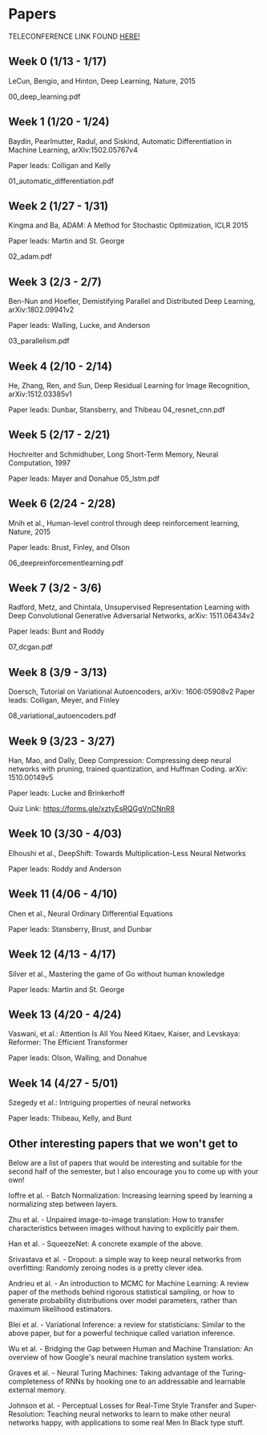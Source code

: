 # Papers

TELECONFERENCE LINK FOUND [HERE!](https://umontana.zoom.us/j/9165828078)

## Week 0 (1/13 - 1/17)
LeCun, Bengio, and Hinton, Deep Learning, Nature, 2015

00\_deep\_learning.pdf

## Week 1 (1/20 - 1/24)
Baydin, Pearlmutter, Radul, and Siskind, Automatic Differentiation in Machine Learning, arXiv:1502.05767v4

Paper leads: Colligan and Kelly 

01\_automatic\_differentiation.pdf

## Week 2 (1/27 - 1/31)
Kingma and Ba, ADAM: A Method for Stochastic Optimization, ICLR 2015

Paper leads: Martin and St. George

02\_adam.pdf

## Week 3 (2/3 - 2/7)
Ben-Nun and Hoefler, Demistifying Parallel and Distributed Deep Learning, arXiv:1802.09941v2

Paper leads: Walling, Lucke, and Anderson

03\_parallelism.pdf

## Week 4 (2/10 - 2/14)
He, Zhang, Ren, and Sun, Deep Residual Learning for Image Recognition, arXiv:1512.03385v1

Paper leads: Dunbar, Stansberry, and Thibeau
04\_resnet\_cnn.pdf

## Week 5 (2/17 - 2/21)
Hochreiter and Schmidhuber, Long Short-Term Memory, Neural Computation, 1997

Paper leads: Mayer and Donahue
05\_lstm.pdf

## Week 6 (2/24 - 2/28)
Mnih et al., Human-level control through deep reinforcement learning, Nature, 2015

Paper leads: Brust, Finley, and Olson

06\_deepreinforcementlearning.pdf

## Week 7 (3/2 - 3/6)
Radford, Metz, and Chintala, Unsupervised Representation Learning with Deep Convolutional Generative Adversarial Networks, arXiv: 1511.06434v2

Paper leads: Bunt and Roddy

07\_dcgan.pdf

## Week 8 (3/9 - 3/13)
Doersch, Tutorial on Variational Autoencoders, arXiv: 1606:05908v2
Paper leads: Colligan, Meyer, and Finley

08\_variational\_autoencoders.pdf

## Week 9 (3/23 - 3/27)
Han, Mao, and Dally, Deep Compression: Compressing deep neural networks with pruning, trained quantization, and Huffman Coding. arXiv: 1510.00149v5

Paper leads: Lucke and Brinkerhoff

Quiz Link: https://forms.gle/xztyEsRQGgVnCNnR8

## Week 10 (3/30 - 4/03)
Elhoushi et al., DeepShift: Towards Multiplication-Less Neural Networks

Paper leads: Roddy and Anderson

## Week 11 (4/06 - 4/10)
Chen et al., Neural Ordinary Differential Equations

Paper leads: Stansberry, Brust, and Dunbar

## Week 12 (4/13 - 4/17)
Silver et al., Mastering the game of Go without human knowledge

Paper leads: Martin and St. George

## Week 13 (4/20 - 4/24)
Vaswani, et al.: Attention Is All You Need
Kitaev, Kaiser, and Levskaya: Reformer: The Efficient Transformer

Paper leads: Olson, Walling, and Donahue

## Week 14 (4/27 - 5/01)
Szegedy et al.: Intriguing properties of neural networks

Paper leads: Thibeau, Kelly, and Bunt

## Other interesting papers that we won't get to 
Below are a list of papers that would be interesting and suitable for the second half of the semester, but I also encourage you to come up with your own!

Ioffre et al. - Batch Normalization: Increasing learning speed by learning a normalizing step between layers.

Zhu et al. - Unpaired image-to-image translation: How to transfer characteristics between images without having to explicitly pair them.

Han et al. - SqueezeNet: A concrete example of the above.

Srivastava et al. - Dropout: a simple way to keep neural networks from overfitting: Randomly zeroing nodes is a pretty clever idea.

Andrieu et al. - An introduction to MCMC for Machine Learning: A review paper of the methods behind rigorous statistical sampling, or how to generate probability distributions over model parameters, rather than maximum likelihood estimators.

Blei et al. - Variational Inference: a review for statisticians: Similar to the above paper, but for a powerful technique called variation inference.

Wu et al. - Bridging the Gap between Human and Machine Translation: An overview of how Google's neural machine translation system works.

Graves et al. - Neural Turing Machines: Taking advantage of the Turing-completeness of RNNs by hooking one to an addressable and learnable external memory.

Johnson et al. - Perceptual Losses for Real-Time Style Transfer and Super-Resolution: Teaching neural networks to learn to make other neural networks happy, with applications to some real Men In Black type stuff.



